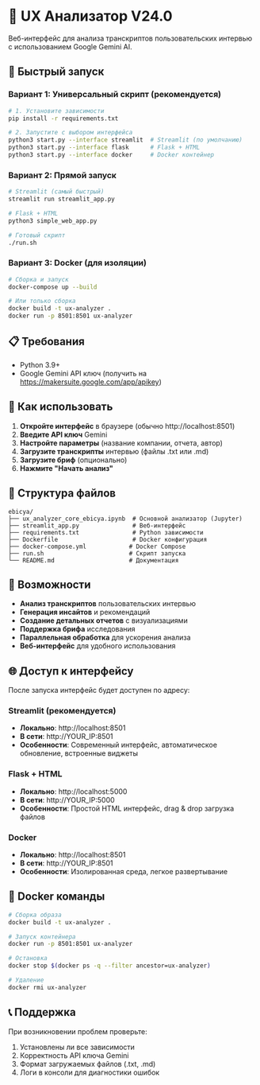 # 🔬 UX Анализатор V24.0

Веб-интерфейс для анализа транскриптов пользовательских интервью с использованием Google Gemini AI.

## 🚀 Быстрый запуск

### Вариант 1: Универсальный скрипт (рекомендуется)

```bash
# 1. Установите зависимости
pip install -r requirements.txt

# 2. Запустите с выбором интерфейса
python3 start.py --interface streamlit  # Streamlit (по умолчанию)
python3 start.py --interface flask      # Flask + HTML
python3 start.py --interface docker     # Docker контейнер
```

### Вариант 2: Прямой запуск

```bash
# Streamlit (самый быстрый)
streamlit run streamlit_app.py

# Flask + HTML
python3 simple_web_app.py

# Готовый скрипт
./run.sh
```

### Вариант 3: Docker (для изоляции)

```bash
# Сборка и запуск
docker-compose up --build

# Или только сборка
docker build -t ux-analyzer .
docker run -p 8501:8501 ux-analyzer
```

## 📋 Требования

- Python 3.9+
- Google Gemini API ключ (получить на https://makersuite.google.com/app/apikey)

## 🎯 Как использовать

1. **Откройте интерфейс** в браузере (обычно http://localhost:8501)
2. **Введите API ключ** Gemini
3. **Настройте параметры** (название компании, отчета, автор)
4. **Загрузите транскрипты** интервью (файлы .txt или .md)
5. **Загрузите бриф** (опционально)
6. **Нажмите "Начать анализ"**

## 📁 Структура файлов

```
ebicya/
├── ux_analyzer_core_ebicya.ipynb  # Основной анализатор (Jupyter)
├── streamlit_app.py               # Веб-интерфейс
├── requirements.txt               # Python зависимости
├── Dockerfile                     # Docker конфигурация
├── docker-compose.yml            # Docker Compose
├── run.sh                        # Скрипт запуска
└── README.md                     # Документация
```

## 🔧 Возможности

- **Анализ транскриптов** пользовательских интервью
- **Генерация инсайтов** и рекомендаций
- **Создание детальных отчетов** с визуализациями
- **Поддержка брифа** исследования
- **Параллельная обработка** для ускорения анализа
- **Веб-интерфейс** для удобного использования

## 🌐 Доступ к интерфейсу

После запуска интерфейс будет доступен по адресу:

### Streamlit (рекомендуется)
- **Локально**: http://localhost:8501
- **В сети**: http://YOUR_IP:8501
- **Особенности**: Современный интерфейс, автоматическое обновление, встроенные виджеты

### Flask + HTML
- **Локально**: http://localhost:5000
- **В сети**: http://YOUR_IP:5000
- **Особенности**: Простой HTML интерфейс, drag & drop загрузка файлов

### Docker
- **Локально**: http://localhost:8501
- **В сети**: http://YOUR_IP:8501
- **Особенности**: Изолированная среда, легкое развертывание

## 🐳 Docker команды

```bash
# Сборка образа
docker build -t ux-analyzer .

# Запуск контейнера
docker run -p 8501:8501 ux-analyzer

# Остановка
docker stop $(docker ps -q --filter ancestor=ux-analyzer)

# Удаление
docker rmi ux-analyzer
```

## 📞 Поддержка

При возникновении проблем проверьте:
1. Установлены ли все зависимости
2. Корректность API ключа Gemini
3. Формат загружаемых файлов (.txt, .md)
4. Логи в консоли для диагностики ошибок
